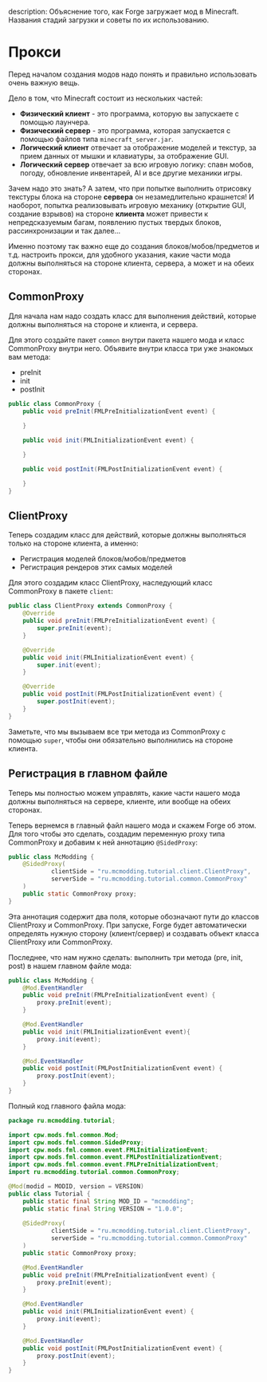 description: Объяснение того, как Forge загружает мод в Minecraft. Названия стадий загрузки и советы по их использованию.

# Прокси

Перед началом создания модов надо понять и правильно использовать очень важную вещь.

Дело в том, что Minecraft состоит из нескольких частей:

* **Физический клиент** - это программа, которую вы запускаете с помощью лаунчера.
* **Физический сервер** - это программа, которая запускается с помощью файлов типа `minecraft_server.jar`.
* **Логический клиент** отвечает за отображение моделей и текстур, за прием данных от мышки и клавиатуры, за отображение GUI.
* **Логический сервер** отвечает за всю игровую логику: спавн мобов, погоду, обновление инвентарей, AI и все другие механики игры.

Зачем надо это знать? А затем, что при попытке выполнить отрисовку текстуры блока на стороне **сервера** он незамедлительно крашнется!
И наоборот, попытка реализовывать игровую механику (открытие GUI, создание взрывов) на стороне **клиента** может привести к
непредсказуемым багам, появлению пустых твердых блоков, рассинхронизации и так далее...

Именно поэтому так важно еще до создания блоков/мобов/предметов и т.д. настроить прокси, для удобного указания, какие
части мода должны выполняться на стороне клиента, сервера, а может и на обеих сторонах.

## CommonProxy

Для начала нам надо создать класс для выполнения действий, которые должны выполняться на стороне и клиента, и сервера.

Для этого создайте пакет `common` внутри пакета нашего мода и класс CommonProxy внутри него. Объявите внутри класса три уже знакомых вам
метода:

* preInit
* init
* postInit

```java
public class CommonProxy {
    public void preInit(FMLPreInitializationEvent event) {
        
    }

    public void init(FMLInitializationEvent event) {

    }

    public void postInit(FMLPostInitializationEvent event) {

    }
}
```

## ClientProxy

Теперь создадим класс для действий, которые должны выполняться только на стороне клиента, а именно:

* Регистрация моделей блоков/мобов/предметов
* Регистрация рендеров этих самых моделей

Для этого создадим класс ClientProxy, наследующий класс CommonProxy в пакете `client`:

```java
public class ClientProxy extends CommonProxy {
    @Override
    public void preInit(FMLPreInitializationEvent event) {
        super.preInit(event);
    }

    @Override
    public void init(FMLInitializationEvent event) {
        super.init(event);
    }

    @Override
    public void postInit(FMLPostInitializationEvent event) {
        super.postInit(event);
    }
}
```

Заметьте, что мы вызываем все три метода из CommonProxy с помощью `super`, чтобы они обязательно выполнились на стороне клиента.

## Регистрация в главном файле

Теперь мы полностью можем управлять, какие части нашего мода должны выполняться на сервере, клиенте, или вообще на обеих сторонах.

Теперь вернемся в главный файл нашего мода и скажем Forge об этом. Для того чтобы это сделать, создадим переменную proxy типа CommonProxy
и добавим к ней аннотацию `@SidedProxy`:

```java
public class McModding {
    @SidedProxy(
            clientSide = "ru.mcmodding.tutorial.client.ClientProxy",
            serverSide = "ru.mcmodding.tutorial.common.CommonProxy"
    )
    public static CommonProxy proxy;
}
```

Эта аннотация содержит два поля, которые обозначают пути до классов ClientProxy и CommonProxy. При запуске, Forge будет
автоматически определять нужную сторону (клиент/сервер) и создавать объект класса ClientProxy или CommonProxy.

Последнее, что нам нужно сделать: выполнить три метода (pre, init, post) в нашем главном файле мода:

```java
public class McModding {
    @Mod.EventHandler
    public void preInit(FMLPreInitializationEvent event) {
        proxy.preInit(event);
    }

    @Mod.EventHandler
    public void init(FMLInitializationEvent event){
        proxy.init(event);
    }

    @Mod.EventHandler
    public void postInit(FMLPostInitializationEvent event) {
        proxy.postInit(event);
    }
}
```

Полный код главного файла мода:

```java
package ru.mcmodding.tutorial;

import cpw.mods.fml.common.Mod;
import cpw.mods.fml.common.SidedProxy;
import cpw.mods.fml.common.event.FMLInitializationEvent;
import cpw.mods.fml.common.event.FMLPostInitializationEvent;
import cpw.mods.fml.common.event.FMLPreInitializationEvent;
import ru.mcmodding.tutorial.common.CommonProxy;

@Mod(modid = MODID, version = VERSION)
public class Tutorial {
    public static final String MOD_ID = "mcmodding";
    public static final String VERSION = "1.0.0";
    
    @SidedProxy(
            clientSide = "ru.mcmodding.tutorial.client.ClientProxy",
            serverSide = "ru.mcmodding.tutorial.common.CommonProxy"
    )
    public static CommonProxy proxy;

    @Mod.EventHandler
    public void preInit(FMLPreInitializationEvent event) {
        proxy.preInit(event);
    }

    @Mod.EventHandler
    public void init(FMLInitializationEvent event) {
        proxy.init(event);
    }

    @Mod.EventHandler
    public void postInit(FMLPostInitializationEvent event) {
        proxy.postInit(event);
    }
}
```